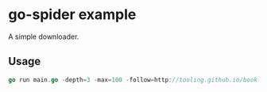 # go-spider example

A simple downloader.

## Usage

```go
go run main.go -depth=3 -max=100 -follow=http://tooling.github.io/book-of-modern-frontend-tooling/* -target=./download/ http://tooling.github.io/book-of-modern-frontend-tooling/
```